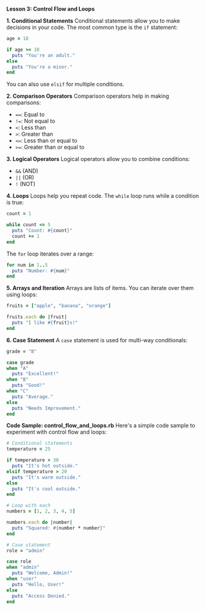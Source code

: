 **Lesson 3: Control Flow and Loops**

**1. Conditional Statements**
Conditional statements allow you to make decisions in your code. The most common type is the `if` statement:

```ruby
age = 18

if age >= 18
  puts "You're an adult."
else
  puts "You're a minor."
end
```

You can also use `elsif` for multiple conditions.

**2. Comparison Operators**
Comparison operators help in making comparisons:

- `==`: Equal to
- `!=`: Not equal to
- `<`: Less than
- `>`: Greater than
- `<=`: Less than or equal to
- `>=`: Greater than or equal to

**3. Logical Operators**
Logical operators allow you to combine conditions:

- `&&` (AND)
- `||` (OR)
- `!` (NOT)

**4. Loops**
Loops help you repeat code. The `while` loop runs while a condition is true:

```ruby
count = 1

while count <= 5
  puts "Count: #{count}"
  count += 1
end
```

The `for` loop iterates over a range:

```ruby
for num in 1..5
  puts "Number: #{num}"
end
```

**5. Arrays and Iteration**
Arrays are lists of items. You can iterate over them using loops:

```ruby
fruits = ["apple", "banana", "orange"]

fruits.each do |fruit|
  puts "I like #{fruit}s!"
end
```

**6. Case Statement**
A `case` statement is used for multi-way conditionals:

```ruby
grade = "B"

case grade
when "A"
  puts "Excellent!"
when "B"
  puts "Good!"
when "C"
  puts "Average."
else
  puts "Needs Improvement."
end
```

**Code Sample: control_flow_and_loops.rb**
Here's a simple code sample to experiment with control flow and loops:

```ruby
# Conditional statements
temperature = 25

if temperature > 30
  puts "It's hot outside."
elsif temperature > 20
  puts "It's warm outside."
else
  puts "It's cool outside."
end

# Loop with each
numbers = [1, 2, 3, 4, 5]

numbers.each do |number|
  puts "Squared: #{number * number}"
end

# Case statement
role = "admin"

case role
when "admin"
  puts "Welcome, Admin!"
when "user"
  puts "Hello, User!"
else
  puts "Access Denied."
end
```

